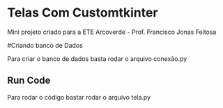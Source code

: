 # Telas Com Customtkinter


Mini projeto criado para a ETE Arcoverde - Prof. Francisco Jonas Feitosa 

#Criando banco de Dados

Para criar o banco de dados basta rodar o arquivo conexão.py

## Run Code

Para rodar o código bastar rodar o arquivo tela.py
